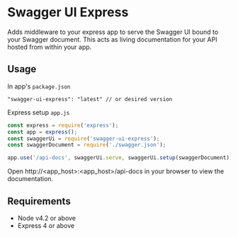 # Swagger UI Express

Adds middleware to your express app to serve the Swagger UI bound to your Swagger document. This acts as living documentation for your API hosted from within your app.

## Usage

In app's `package.json`

    "swagger-ui-express": "latest" // or desired version

Express setup `app.js`
```javascript
const express = require('express');
const app = express();
const swaggerUi = require('swagger-ui-express');
const swaggerDocument = require('./swagger.json');

app.use('/api-docs', swaggerUi.serve, swaggerUi.setup(swaggerDocument));
```

Open http://<app_host>:<app_host>/api-docs in your browser to view the documentation.

## Requirements

* Node v4.2 or above
* Express 4 or above